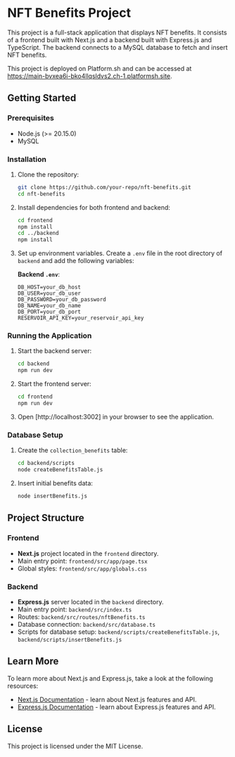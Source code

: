 # NFT Benefits Project

This project is a full-stack application that displays NFT benefits. It consists of a frontend built with Next.js and a backend built with Express.js and TypeScript. The backend connects to a MySQL database to fetch and insert NFT benefits.

This project is deployed on Platform.sh and can be accessed at https://main-bvxea6i-bko4llqsldvs2.ch-1.platformsh.site.

## Getting Started

### Prerequisites

- Node.js (>= 20.15.0)
- MySQL

### Installation

1. Clone the repository:
   ```bash
   git clone https://github.com/your-repo/nft-benefits.git
   cd nft-benefits
   ```

2. Install dependencies for both frontend and backend:
   ```bash
   cd frontend
   npm install
   cd ../backend
   npm install
   ```

3. Set up environment variables. Create a `.env` file in the root directory of `backend` and add the following variables:

   **Backend `.env`**:
   ```env
   DB_HOST=your_db_host
   DB_USER=your_db_user
   DB_PASSWORD=your_db_password
   DB_NAME=your_db_name
   DB_PORT=your_db_port
   RESERVOIR_API_KEY=your_reservoir_api_key
   ```

### Running the Application

1. Start the backend server:
   ```bash
   cd backend
   npm run dev
   ```

2. Start the frontend server:
   ```bash
   cd frontend
   npm run dev
   ```

3. Open [http://localhost:3002] in your browser to see the application.

### Database Setup

1. Create the `collection_benefits` table:
   ```bash
   cd backend/scripts
   node createBenefitsTable.js
   ```

2. Insert initial benefits data:
   ```bash
   node insertBenefits.js
   ```

## Project Structure

### Frontend

- **Next.js** project located in the `frontend` directory.
- Main entry point: `frontend/src/app/page.tsx`
- Global styles: `frontend/src/app/globals.css`

### Backend

- **Express.js** server located in the `backend` directory.
- Main entry point: `backend/src/index.ts`
- Routes: `backend/src/routes/nftBenefits.ts`
- Database connection: `backend/src/database.ts`
- Scripts for database setup: `backend/scripts/createBenefitsTable.js`, `backend/scripts/insertBenefits.js`

## Learn More

To learn more about Next.js and Express.js, take a look at the following resources:

- [Next.js Documentation](https://nextjs.org/docs) - learn about Next.js features and API.
- [Express.js Documentation](https://expressjs.com/) - learn about Express.js features and API.

## License

This project is licensed under the MIT License.